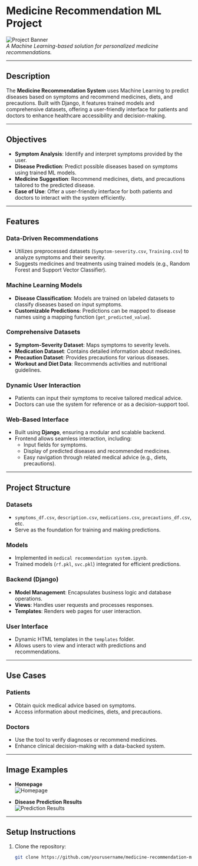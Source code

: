 # **Medicine Recommendation ML Project**

![Project Banner](path/to/your/image.png)  
*A Machine Learning-based solution for personalized medicine recommendations.*

---

## **Description**
The **Medicine Recommendation System** uses Machine Learning to predict diseases based on symptoms and recommend medicines, diets, and precautions. Built with Django, it features trained models and comprehensive datasets, offering a user-friendly interface for patients and doctors to enhance healthcare accessibility and decision-making.

---

## **Objectives**
- **Symptom Analysis**: Identify and interpret symptoms provided by the user.
- **Disease Prediction**: Predict possible diseases based on symptoms using trained ML models.
- **Medicine Suggestion**: Recommend medicines, diets, and precautions tailored to the predicted disease.
- **Ease of Use**: Offer a user-friendly interface for both patients and doctors to interact with the system efficiently.

---

## **Features**

### **Data-Driven Recommendations**
- Utilizes preprocessed datasets (`Symptom-severity.csv`, `Training.csv`) to analyze symptoms and their severity.
- Suggests medicines and treatments using trained models (e.g., Random Forest and Support Vector Classifier).

### **Machine Learning Models**
- **Disease Classification**: Models are trained on labeled datasets to classify diseases based on input symptoms.
- **Customizable Predictions**: Predictions can be mapped to disease names using a mapping function (`get_predicted_value`).

### **Comprehensive Datasets**
- **Symptom-Severity Dataset**: Maps symptoms to severity levels.
- **Medication Dataset**: Contains detailed information about medicines.
- **Precaution Dataset**: Provides precautions for various diseases.
- **Workout and Diet Data**: Recommends activities and nutritional guidelines.

### **Dynamic User Interaction**
- Patients can input their symptoms to receive tailored medical advice.
- Doctors can use the system for reference or as a decision-support tool.

### **Web-Based Interface**
- Built using **Django**, ensuring a modular and scalable backend.
- Frontend allows seamless interaction, including:
  - Input fields for symptoms.
  - Display of predicted diseases and recommended medicines.
  - Easy navigation through related medical advice (e.g., diets, precautions).

---

## **Project Structure**

### **Datasets**
- `symptoms_df.csv`, `description.csv`, `medications.csv`, `precautions_df.csv`, etc.
- Serve as the foundation for training and making predictions.

### **Models**
- Implemented in `medical recommendation system.ipynb`.
- Trained models (`rf.pkl`, `svc.pkl`) integrated for efficient predictions.

### **Backend (Django)**
- **Model Management**: Encapsulates business logic and database operations.
- **Views**: Handles user requests and processes responses.
- **Templates**: Renders web pages for user interaction.

### **User Interface**
- Dynamic HTML templates in the `templates` folder.
- Allows users to view and interact with predictions and recommendations.

---

## **Use Cases**

### **Patients**
- Obtain quick medical advice based on symptoms.
- Access information about medicines, diets, and precautions.

### **Doctors**
- Use the tool to verify diagnoses or recommend medicines.
- Enhance clinical decision-making with a data-backed system.

---

## **Image Examples**
- **Homepage**  
  ![Homepage](path/to/homepage_image.png)

- **Disease Prediction Results**  
  ![Prediction Results](path/to/results_image.png)

---

## **Setup Instructions**
1. Clone the repository:
   ```bash
   git clone https://github.com/yourusername/medicine-recommendation-ml-project.git
